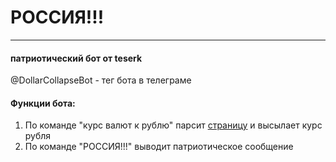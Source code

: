 # РОССИЯ!!!

--- 
#### патриотический бот от teserk

@DollarCollapseBot - тег бота в телеграме

#### Функции бота:
1. По команде "курс валют к рублю" парсит [страницу]('https://www.cbr-xml-daily.ru/daily_json.js') и высылает курс рубля
2. По команде "РОССИЯ!!!" выводит патриотическое сообщение